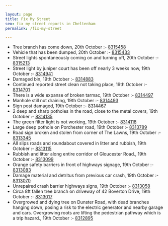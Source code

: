 ```yaml
---

layout: page
title: Fix My Street
seo: fix my street reports in Cheltenham
permalink: /fix-my-street

---
```


<!-- fix_marker starts -->

- Tree branch has come down, 20th October :- [8315458](https://www.fixmystreet.com/report/8315458)
- Vehicle that has been dumped, 20th October :- [8315433](https://www.fixmystreet.com/report/8315433)
- Street lights spontaneously coming on and turning off, 20th October :- [8315213](https://www.fixmystreet.com/report/8315213)
- Street light by juniper court has been off nearly 3 weeks now, 19th October :- [8314941](https://www.fixmystreet.com/report/8314941)
- Damaged bin, 19th October :- [8314883](https://www.fixmystreet.com/report/8314883)
- Continued reported street clean not taking place, 19th October :- [8314701](https://www.fixmystreet.com/report/8314701)
- There is a wide expanse of broken tarmac, 19th October :- [8314497](https://www.fixmystreet.com/report/8314497)
- Manhole still not draining, 19th October :- [8314493](https://www.fixmystreet.com/report/8314493)
- Sign post damaged, 19th October :- [8314467](https://www.fixmystreet.com/report/8314467)
- 2 deep and sharp potholes in the road, close to the metal covers, 19th October :- [8314135](https://www.fixmystreet.com/report/8314135)
- The green filter light is not working, 19th October :- [8314118](https://www.fixmystreet.com/report/8314118)
- Large deep pothole on Porchester road, 19th October :- [8313789](https://www.fixmystreet.com/report/8313789)
- Road sign broken and stolen from corner of The Lawns, 19th October :- [8313345](https://www.fixmystreet.com/report/8313345)
- All slips roads and roundabout covered in litter and rubbish, 19th October :- [8313115](https://www.fixmystreet.com/report/8313115)
- Rubbish and litter along entire corridor of Gloucester Road., 19th October :- [8313099](https://www.fixmystreet.com/report/8313099)
- Orange safety barriers in front of highways signage, 19th October :- [8313083](https://www.fixmystreet.com/report/8313083)
- Damage material and detritus from previous car crash, 19th October :- [8313070](https://www.fixmystreet.com/report/8313070)
- Unrepaired crash barrier highways signs, 19th October :- [8313058](https://www.fixmystreet.com/report/8313058)
- Circa 8ft fallen tree branch on driveway of 42 Boverton Drive, 19th October :- [8313017](https://www.fixmystreet.com/report/8313017)
- Overgrowed and dying tree on Dunster Road, with dead branches hanging down, posing a risk to the electric generator and nearby garage and cars. Overgrowing roots are lifting the pedestrian pathway which is a trip hazard., 19th October :- [8312895](https://www.fixmystreet.com/report/8312895)

<!-- fix_marker ends -->